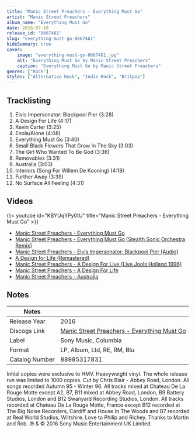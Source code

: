 ```yaml
---
title: "Manic Street Preachers - Everything Must Go"
artist: "Manic Street Preachers"
album_name: "Everything Must Go"
date: 2016-07-18
release_id: "8667461"
slug: "everything-must-go-8667461"
hideSummary: true
cover:
    image: "everything-must-go-8667461.jpg"
    alt: "Everything Must Go by Manic Street Preachers"
    caption: "Everything Must Go by Manic Street Preachers"
genres: ["Rock"]
styles: ["Alternative Rock", "Indie Rock", "Britpop"]
---
```


## Tracklisting
1. Elvis Impersonator: Blackpool Pier (3:28)
2. A Design For Life (4:17)
3. Kevin Carter (3:25)
4. Enola/Alone (4:08)
5. Everything Must Go (3:40)
6. Small Black Flowers That Grow In The Sky (3:03)
7. The Girl Who Wanted To Be God (3:36)
8. Removables (3:31)
9. Australia (3:03)
10. Interiors (Song For Willem De Kooning) (4:18)
11. Further Away (3:39)
12. No Surface All Feeling (4:31)

## Videos
{{< youtube id="KBYUqYPy0tU" title="Manic Street Preachers - Everything Must Go" >}}
- [Manic Street Preachers - Everything Must Go](https://www.youtube.com/watch?v=uU5trjpFus0)
- [Manic Street Preachers - Everything Must Go [Stealth Sonic Orchestra Remix]](https://www.youtube.com/watch?v=nPs0D3jffNA)
- [Manic Street Preachers - Elvis Impersonator: Blackpool Pier (Audio)](https://www.youtube.com/watch?v=CM_R2p9GDbk)
- [A Design for Life (Remastered)](https://www.youtube.com/watch?v=tOwMWNrf1oY)
- [Manic Street Preachers - A Design For Live (Live Jools Holland 1996)](https://www.youtube.com/watch?v=wieGRnViOmM)
- [Manic Street Preachers - A Design For Life](https://www.youtube.com/watch?v=zSIs1YmBQaY)
- [Manic Street Preachers - Australia](https://www.youtube.com/watch?v=FAb6KGxm58U)


## Notes

| Notes          |             |
| ---------------| ----------- |
| Release Year   | 2016 |
| Discogs Link   | [Manic Street Preachers - Everything Must Go](https://www.discogs.com/release/8667461-Manic-Street-Preachers-Everything-Must-Go) |
| Label          | Sony Music, Columbia |
| Format         | LP, Album, Ltd, RE, RM, Blu |
| Catalog Number | 88985317831 |

Initial copies were exclusive to HMV. Heavyweight vinyl. The whole release run was limited to 1000 copies.  Cut by Chris Blair - Abbey Road, London. All songs recorded Autumn 95 - Winter 96.  All tracks mixed at Chateau De La Rouge Motte except  A2, B7, B11 mixed at Abbey Road, London, B9 Battery Studios, London  and B12 Swanyard Recording Studios, London. All tracks recorded at Chateau De La Rouge Motte, France except  B12 recorded at The Big Noise Recorders, Cardiff and House In The Woods  and B7 recorded at Real World Studios, Wiltshire.  Love to Philip and Richey. Thanks to Martin and Rob.  ℗ & © 2016 Sony Music Entertainment UK Limited.

